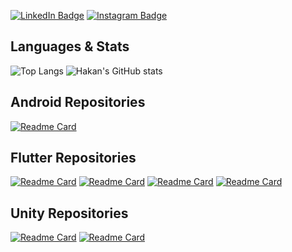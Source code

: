 <!-- ![Hakan's GitHub Banner](background.png) -->

<!-- <img src="banner.png" width="300"> -->

[![LinkedIn Badge](https://img.shields.io/badge/LinkedIn-informational?style=flat&logo=linkedin&logoColor=white&color=0D76A8)](https://www.linkedin.com/in/hakandindis/)
[![Instagram Badge](https://img.shields.io/badge/Instagram-informational?style=flat&logo=instagram&logoColor=white&color=0D76A8)](https://www.instagram.com/hakandindis/)

<!-- ![](https://img.shields.io/badge/c%23-%23239120.svg?style=for-the-badge&logo=javascript&logoColor=white)
![Dart](https://img.shields.io/badge/dart-%230175C2.svg?style=for-the-badge&logo=dart&logoColor=white)
![](https://img.shields.io/badge/-Dart-61DAFB?logo=dart&logoColor=white&style=flat-square) -->

<!-- ![](https://komarev.com/ghpvc/?username=hakandindis&color=orange) -->

<!-- Skills

![](https://img.shields.io/badge/Flutter-informational?style=flat&logo=flutter&logoColor=white&color=4AB197)
![](https://img.shields.io/badge/Dart-informational?style=flat&logo=dart&logoColor=white&color=4AB197)

![](https://img.shields.io/badge/Qt_Framework-informational?style=flat&logo=qt&logoColor=white&color=4AB197)
![](https://img.shields.io/badge/Socket_Programming-informational?style=flat&logo=cpp&logoColor=white&color=4AB197)

![](https://img.shields.io/badge/Unity-informational?style=flat&logo=unity&logoColor=white&color=4AB197) -->

<!-- <details>
<summary>More Skills</summary>
</details> -->

<!-- <a href="https://github.com/hakandindis/Bildir">
  <img align="center" src="https://github-readme-stats.vercel.app/api/pin/?username=hakandindis&repo=Bildir&theme=tokyonight" width=350/>
</a>
<a href="https://github.com/hakandindis/Bildir">
  <img align="center" src="https://github-readme-stats.vercel.app/api/pin/?username=hakandindis&repo=Bildir&theme=tokyonight" width=350 />
</a> -->

## Languages & Stats

![Top Langs](https://github-readme-stats.vercel.app/api/top-langs/?username=hakandindis&layout=compact&theme=radical&exclude_repo=save-the-doctor-game,memory-dice-game)
![Hakan's GitHub stats](https://github-readme-stats.vercel.app/api?username=hakandindis&show_icons=true&hide=contribs,prs,issues&theme=tokyonight&count_private=true)

## Android Repositories

[![Readme Card](https://github-readme-stats.vercel.app/api/pin/?username=hakandindis&show_owner=true&theme=radical&repo=Skadi)](https://github.com/hakandindis/Skadi)

## Flutter Repositories

[![Readme Card](https://github-readme-stats.vercel.app/api/pin/?username=hakandindis&show_owner=true&theme=radical&repo=Quiz-App)](https://github.com/hakandindis/Quiz-App)
[![Readme Card](https://github-readme-stats.vercel.app/api/pin/?username=hakandindis&show_owner=true&theme=radical&repo=coffee_app)](https://github.com/hakandindis/coffee_app)
[![Readme Card](https://github-readme-stats.vercel.app/api/pin/?username=hakandindis&show_owner=true&theme=radical&repo=rick_morty_app)](https://github.com/hakandindis/rick_morty_app)
[![Readme Card](https://github-readme-stats.vercel.app/api/pin/?username=hakandindis&show_owner=true&theme=radical&repo=Bildir)](https://github.com/hakandindis/Bildir)

<!-- [![Readme Card](https://github-readme-stats.vercel.app/api/pin/?username=hakandindis&show_owner=true&theme=radical&repo=quenya)](https://github.com/hakandindis/quenya)

[![Readme Card](https://github-readme-stats.vercel.app/api/pin/?username=hakandindis&show_owner=true&theme=radical&repo=fake_store_app)](https://github.com/hakandindis/fake_store_app)
[![Readme Card](https://github-readme-stats.vercel.app/api/pin/?username=hakandindis&show_owner=true&theme=radical&repo=portfolio_app)](https://github.com/hakandindis/portfolio_app) -->

<!-- <a href="https://github.com/hakandindis/Bildir">
  <img align="center" src="https://github-readme-stats.vercel.app/api/pin/?username=hakandindis&repo=Bildir&theme=tokyonight" />
</a> -->

<!-- ## Qt Projects -->

## Unity Repositories

[![Readme Card](https://github-readme-stats.vercel.app/api/pin/?username=hakandindis&show_owner=true&theme=tokyonight&repo=save-the-doctor-game)](https://github.com/hakandindis/save-the-doctor-game)
[![Readme Card](https://github-readme-stats.vercel.app/api/pin/?username=hakandindis&show_owner=true&theme=tokyonight&repo=memory-dice-game)](https://github.com/hakandindis/memory-dice-game)

<!-- ## Qt Repositories

[![Readme Card](https://github-readme-stats.vercel.app/api/pin/?username=hakandindis&show_owner=true&theme=synthwave&repo=udp-socket)](https://github.com/hakandindis/udp-socket) -->
